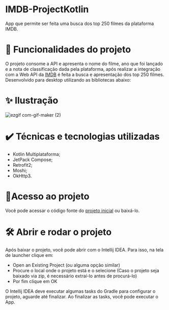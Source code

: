 # IMDB-ProjectKotlin
App que permite ser feita uma busca dos top 250 filmes da plataforma IMDB.

# 🔨 Funcionalidades do projeto
O projeto consome a API e apresenta o nome do filme, ano que foi lançado e a nota de classificação dada pela plataforma, após realizar a integração com a Web API da [IMDB](https://imdb-api.com/API/) é feita a busca e apresentação dos top 250 filmes. 
Desenvolvido para desktop utilizando as bibliotecas abaixo:

# ✨ Ilustração
 
 ![ezgif com-gif-maker (2)](https://user-images.githubusercontent.com/98789294/198401153-35bf2c44-2e76-46d1-8dc7-94ada30ace18.gif)
 

# ✔️ Técnicas e tecnologias utilizadas
* Kotlin Multiplataforma;
* JetPack Compose;
* Retrofit2;
* Moshi;
* OkHttp3.

# 📂Acesso ao projeto
Você pode acessar o código fonte do [projeto inicial](https://github.com/lueny-dantas/IMDB-ProjectKotlin) ou baixá-lo.


# 🛠️ Abrir e rodar o projeto
Após baixar o projeto, você pode abrir com o Intellij IDEA. Para isso, na tela de launcher clique em:

* Open an Existing Project (ou alguma opção similar)
* Procure o local onde o projeto está e o selecione (Caso o projeto seja baixado via zip, é necessário extraí-lo antes de procurá-lo)
* Por fim clique em OK

O Intellij IDEA deve executar algumas tasks do Gradle para configurar o projeto, aguarde até finalizar. Ao finalizar as tasks, você pode executar o App.


